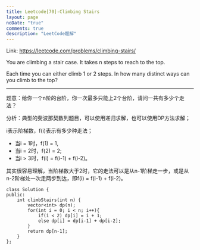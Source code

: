 ```yaml
---
title: Leetcode[70]-Climbing Stairs
layout: page
noDate: "true"
comments: true
description: "LeetCode题解" 
---
```

<article class="post post-type-normal" itemscope="" itemtype="http://schema.org/Article" style="opacity: 1; transform: translateY(0px);">

Link: https://leetcode.com/problems/climbing-stairs/

You are climbing a stair case. It takes n steps to reach to the top.

Each time you can either climb 1 or 2 steps. In how many distinct ways can you climb to the top?

------

题意：给你一个n阶的台阶，你一次最多只能上2个台阶，请问一共有多少个走法？

分析：典型的斐波那契数列题目，可以使用递归求解，也可以使用DP方法求解；

i表示阶梯数，f(i)表示有多少种走法；

- 当i = 1时，f(1) = 1,
- 当i = 2时，f(2) = 2;
- 当i > 3时，f(i) = f(i-1) + f(i-2)。

其实很容易理解，当阶梯数大于2时，它的走法可以是从n-1阶梯走一步，或是从n-2阶梯处一次走两步到达，即f(i) = f(i-1) + f(i-2)。

```
class Solution {
public:
    int climbStairs(int n) {
        vector<int> dp(n);
        for(int i = 0; i < n; i++){
            if(i < 2) dp[i] = i + 1;
            else dp[i] = dp[i-1] + dp[i-2];
        }
        return dp[n-1];
    }
};
```


</article>
